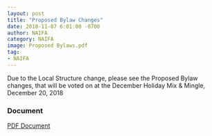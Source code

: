 ```yaml
---
layout: post
title: "Proposed Bylaw Changes"
date: 2018-11-07 6:01:00 -0700
author: NAIFA
category: NAIFA
image: Proposed Bylaws.pdf
tag:
- NAIFA
---
```


Due to the Local Structure change, please see the Proposed Bylaw changes, that will be voted on at the December Holiday Mix & Mingle, December 20, 2018
### Document
[PDF Document](/images/posts/Proposed%20Bylaws.pdf)
